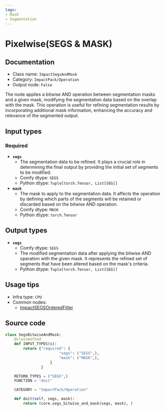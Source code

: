 ```yaml
---
tags:
- Mask
- Segmentation
---
```


# Pixelwise(SEGS & MASK)
## Documentation
- Class name: `ImpactSegsAndMask`
- Category: `ImpactPack/Operation`
- Output node: `False`

The node applies a bitwise AND operation between segmentation masks and a given mask, modifying the segmentation data based on the overlap with the mask. This operation is useful for refining segmentation results by incorporating additional mask information, enhancing the accuracy and relevance of the segmented output.
## Input types
### Required
- **`segs`**
    - The segmentation data to be refined. It plays a crucial role in determining the final output by providing the initial set of segments to be modified.
    - Comfy dtype: `SEGS`
    - Python dtype: `Tuple[torch.Tensor, List[SEG]]`
- **`mask`**
    - The mask to apply to the segmentation data. It affects the operation by defining which parts of the segments will be retained or discarded based on the bitwise AND operation.
    - Comfy dtype: `MASK`
    - Python dtype: `torch.Tensor`
## Output types
- **`segs`**
    - Comfy dtype: `SEGS`
    - The modified segmentation data after applying the bitwise AND operation with the given mask. It represents the refined set of segments that have been altered based on the mask's criteria.
    - Python dtype: `Tuple[torch.Tensor, List[SEG]]`
## Usage tips
- Infra type: `CPU`
- Common nodes:
    - [ImpactSEGSOrderedFilter](../../ComfyUI-Impact-Pack/Nodes/ImpactSEGSOrderedFilter.md)



## Source code
```python
class SegsBitwiseAndMask:
    @classmethod
    def INPUT_TYPES(s):
        return {"required": {
                        "segs": ("SEGS",),
                        "mask": ("MASK",),
                    }
                }

    RETURN_TYPES = ("SEGS",)
    FUNCTION = "doit"

    CATEGORY = "ImpactPack/Operation"

    def doit(self, segs, mask):
        return (core.segs_bitwise_and_mask(segs, mask), )

```
